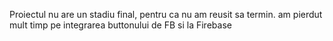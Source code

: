 Proiectul nu are un stadiu final, pentru ca nu am reusit sa termin.
am pierdut mult timp pe integrarea buttonului de FB si la Firebase
